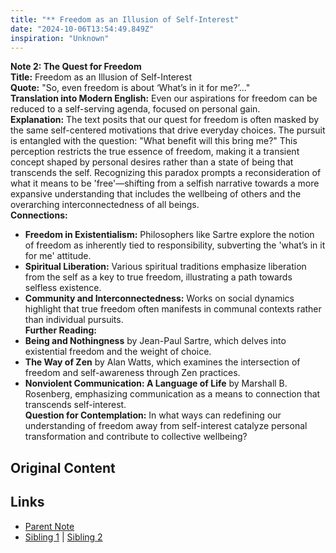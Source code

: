 ```yaml
---
title: "** Freedom as an Illusion of Self-Interest"
date: "2024-10-06T13:54:49.849Z"
inspiration: "Unknown"
---
```


  
**Note 2: The Quest for Freedom**  
**Title:** Freedom as an Illusion of Self-Interest  
**Quote:** "So, even freedom is about ‘What’s in it for me?’..."  
**Translation into Modern English:** Even our aspirations for freedom can be reduced to a self-serving agenda, focused on personal gain.  
**Explanation:** The text posits that our quest for freedom is often masked by the same self-centered motivations that drive everyday choices. The pursuit is entangled with the question: "What benefit will this bring me?" This perception restricts the true essence of freedom, making it a transient concept shaped by personal desires rather than a state of being that transcends the self. Recognizing this paradox prompts a reconsideration of what it means to be 'free'—shifting from a selfish narrative towards a more expansive understanding that includes the wellbeing of others and the overarching interconnectedness of all beings.  
**Connections:**  
- **Freedom in Existentialism:** Philosophers like Sartre explore the notion of freedom as inherently tied to responsibility, subverting the 'what’s in it for me' attitude.  
- **Spiritual Liberation:** Various spiritual traditions emphasize liberation from the self as a key to true freedom, illustrating a path towards selfless existence.  
- **Community and Interconnectedness:** Works on social dynamics highlight that true freedom often manifests in communal contexts rather than individual pursuits.  
**Further Reading:**  
- **Being and Nothingness** by Jean-Paul Sartre, which delves into existential freedom and the weight of choice.  
- **The Way of Zen** by Alan Watts, which examines the intersection of freedom and self-awareness through Zen practices.  
- **Nonviolent Communication: A Language of Life** by Marshall B. Rosenberg, emphasizing communication as a means to connection that transcends self-interest.  
**Question for Contemplation:** In what ways can redefining our understanding of freedom away from self-interest catalyze personal transformation and contribute to collective wellbeing?  


## Original Content



## Links

- [Parent Note](/parent-note.md)
- [Sibling 1](/zettel1.md) | [Sibling 2](/zettel2.md)
